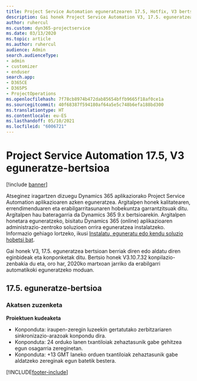 ```yaml
---
title: Project Service Automation eguneratzearen 17.5, Hotfix, V3 bertsioko berrikuntzak edo aldaketak
description: Gai honek Project Service Automation V3, 17.5. eguneratzean erabilgarri dauden eginbideak eta konponketak ditu.
author: ruhercul
ms.custom: dyn365-projectservice
ms.date: 03/13/2020
ms.topic: article
ms.author: ruhercul
audience: Admin
search.audienceType:
- admin
- customizer
- enduser
search.app:
- D365CE
- D365PS
- ProjectOperations
ms.openlocfilehash: 7f78cb8974b472dab85654bffb9665f18af0ce1a
ms.sourcegitcommit: 40f68387f594180af64a5e5c748b6efa188bd300
ms.translationtype: HT
ms.contentlocale: eu-ES
ms.lasthandoff: 05/10/2021
ms.locfileid: "6006721"
---
```

# <a name="project-service-automation-update-release-175-v3"></a>Project Service Automation 17.5, V3 eguneratze-bertsioa

[!include [banner](../includes/psa-now-project-operations.md)]

Atseginez iragartzen dizuegu Dynamics 365 aplikaziorako Project Service Automation aplikazioaren azken eguneratzea. Argitalpen honek kalitatearen, errendimenduaren eta erabilgarritasunaren hobekuntza garrantzitsuak ditu.  Argitalpen hau bateragarria da Dynamics 365 9.x bertsioarekin. Argitalpen honetara eguneratzeko, bisitatu Dynamics 365 (online) aplikazioaren administrazio-zentroko soluzioen orrira eguneratzea instalatzeko. Informazio gehiago lortzeko, ikusi [Instalatu, eguneratu edo kendu soluzio hobetsi bat](/power-platform/admin/install-remove-preferred-solution).

Gai honek V3, 17.5. eguneratzea bertsioan berriak diren edo aldatu diren eginbideak eta konponketak ditu. Bertsio honek V3.10.7.32 konpilazio-zenbakia du eta, oro har, 2020ko martxoan jarriko da erabilgarri automatikoki eguneratzeko moduan.


## <a name="update-release-175"></a>17.5. eguneratze-bertsioa

### <a name="bug-fixes"></a>Akatsen zuzenketa


**Proiektuen kudeaketa**

- Konponduta: iraupen-zeregin luzeekin gertatutako zerbitzariaren sinkronizazio-arazoak konpondu dira.
- Konponduta: 24 orduko lanen txantiloiak zehaztasunik gabe gehitzea egun osagarria zereginetan.
- Konponduta: +13 GMT laneko orduen txantiloiak zehaztasunik gabe aldatzeko zereginak egun batetik bestera.



[!INCLUDE[footer-include](../includes/footer-banner.md)]